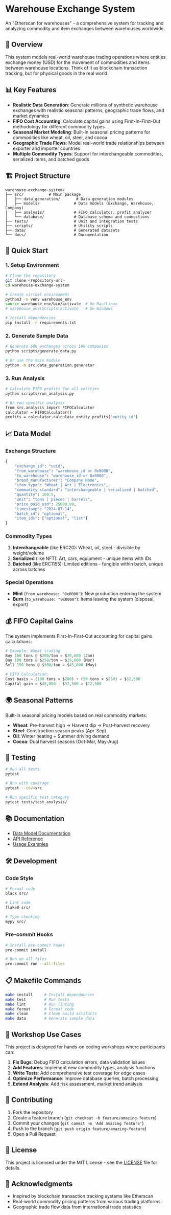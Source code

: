 # Warehouse Exchange System

An "Etherscan for warehouses" - a comprehensive system for tracking and analyzing commodity and item exchanges between warehouses worldwide.

## 🚀 Overview

This system models real-world warehouse trading operations where entities exchange money (USD) for the movement of commodities and items between warehouse locations. Think of it as blockchain transaction tracking, but for physical goods in the real world.

## 📊 Key Features

- **Realistic Data Generation**: Generate millions of synthetic warehouse exchanges with realistic seasonal patterns, geographic trade flows, and market dynamics
- **FIFO Cost Accounting**: Calculate capital gains using First-In-First-Out methodology for different commodity types
- **Seasonal Market Modeling**: Built-in seasonal pricing patterns for commodities like wheat, oil, steel, and cocoa
- **Geographic Trade Flows**: Model real-world trade relationships between exporter and importer countries
- **Multiple Commodity Types**: Support for interchangeable commodities, serialized items, and batched goods

## 🏗️ Project Structure

```
warehouse-exchange-system/
├── src/           # Main package
│   ├── data_generation/       # Data generation modules
│   ├── models/               # Data models (Exchange, Warehouse, Company)
│   ├── analysis/             # FIFO calculator, profit analyzer
│   └── database/             # Database schema and connections
├── tests/                    # Unit and integration tests
├── scripts/                  # Utility scripts
├── data/                     # Generated datasets
└── docs/                     # Documentation
```

## 🔧 Quick Start

### 1. Setup Environment

```bash
# Clone the repository
git clone <repository-url>
cd warehouse-exchange-system

# Create virtual environment
python3 -m venv warehouse_env
source warehouse_env/bin/activate  # On Mac/Linux
# warehouse_env\Scripts\activate   # On Windows

# Install dependencies
pip install -r requirements.txt
```

### 2. Generate Sample Data

```bash
# Generate 50K exchanges across 100 companies
python scripts/generate_data.py

# Or use the main module
python -m src.data_generation.generator
```

### 3. Run Analysis

```bash
# Calculate FIFO profits for all entities
python scripts/run_analysis.py

# Or run specific analysis
from src.analysis import FIFOCalculator
calculator = FIFOCalculator()
profits = calculator.calculate_entity_profits('entity_id')
```

## 📈 Data Model

### Exchange Structure
```python
{
    "exchange_id": "uuid",
    "from_warehouse": "warehouse_id or 0x0000",
    "to_warehouse": "warehouse_id or 0x0000", 
    "brand_manufacturer": "Company Name",
    "item_type": "Wheat | Art | Electronics",
    "commodity_standard": "interchangeable | serialized | batched",
    "quantity": 100.5,
    "unit": "tons | pieces | barrels",
    "price_paid_usd": 25000.00,
    "timestamp": "2024-07-14",
    "batch_id": "optional",
    "item_ids": ["optional", "list"]
}
```

### Commodity Types

1. **Interchangeable** (like ERC20): Wheat, oil, steel - divisible by weight/volume
2. **Serialized** (like NFT): Art, cars, equipment - unique items with IDs  
3. **Batched** (like ERC1155): Limited editions - fungible within batch, unique across batches

### Special Operations

- **Mint** (`from_warehouse: "0x0000"`): New production entering the system
- **Burn** (`to_warehouse: "0x0000"`): Items leaving the system (disposal, export)

## 💰 FIFO Capital Gains

The system implements First-In-First-Out accounting for capital gains calculations:

```python
# Example: Wheat trading
Buy 100 tons @ $200/ton = $20,000 (Jan)
Buy 100 tons @ $250/ton = $25,000 (Mar)
Sell 150 tons @ $300/ton = $45,000 (May)

# FIFO Calculation:
Cost basis = (100 tons × $200) + (50 tons × $250) = $32,500
Capital gain = $45,000 - $32,500 = $12,500
```

## 🌍 Seasonal Patterns

Built-in seasonal pricing models based on real commodity markets:

- **Wheat**: Pre-harvest high → Harvest dip → Post-harvest recovery
- **Steel**: Construction season peaks (Apr-Sep)
- **Oil**: Winter heating + Summer driving demand
- **Cocoa**: Dual harvest seasons (Oct-Mar, May-Aug)

## 🧪 Testing

```bash
# Run all tests
pytest

# Run with coverage
pytest --cov=src

# Run specific test category
pytest tests/test_analysis/
```

## 📚 Documentation

- [Data Model Documentation](docs/data_model.md)
- [API Reference](docs/api.md)
- [Usage Examples](docs/examples/)

## 🛠️ Development

### Code Style
```bash
# Format code
black src/

# Lint code  
flake8 src/

# Type checking
mypy src/
```

### Pre-commit Hooks
```bash
# Install pre-commit hooks
pre-commit install

# Run on all files
pre-commit run --all-files
```

## 📋 Makefile Commands

```bash
make install     # Install dependencies
make test        # Run tests
make lint        # Run linting
make format      # Format code
make clean       # Clean build artifacts
make data        # Generate sample data
```

## 🎯 Workshop Use Cases

This project is designed for hands-on coding workshops where participants can:

1. **Fix Bugs**: Debug FIFO calculation errors, data validation issues
2. **Add Features**: Implement new commodity types, analysis functions
3. **Write Tests**: Add comprehensive test coverage for edge cases
4. **Optimize Performance**: Improve database queries, batch processing
5. **Extend Analysis**: Add risk assessment, market trend analysis

## 🤝 Contributing

1. Fork the repository
2. Create a feature branch (`git checkout -b feature/amazing-feature`)
3. Commit your changes (`git commit -m 'Add amazing feature'`)
4. Push to the branch (`git push origin feature/amazing-feature`)
5. Open a Pull Request

## 📄 License

This project is licensed under the MIT License - see the [LICENSE](LICENSE) file for details.

## 🙏 Acknowledgments

- Inspired by blockchain transaction tracking systems like Etherscan
- Real-world commodity pricing patterns from various trading platforms
- Geographic trade flow data from international trade statistics